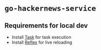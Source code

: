 # `go-hackernews-service`

## Requirements for local dev

- Install [Task](https://taskfile.dev/installation/) for task execution
- Install [Reflex](https://github.com/cespare/reflex) for live reloading
